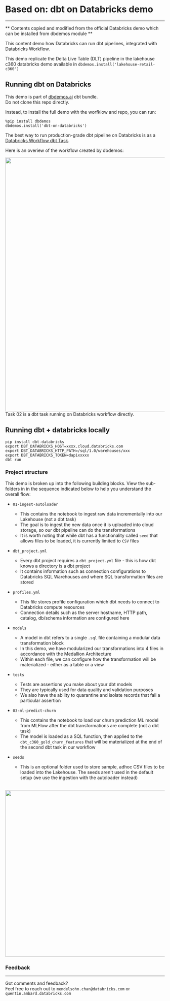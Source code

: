 # Based on: dbt on Databricks demo
---
** Contents copied and modified from the official Databricks demo which can be installed from dbdemos module **

This content demo how Databricks can run dbt pipelines, integrated with Databricks Workflow.

This demo replicate the Delta Live Table (DLT) pipeline in the lakehouse c360 databricks demo available in `dbdemos.install('lakehouse-retail-c360')`

## Running dbt on Databricks


This demo is part of [dbdemos.ai](http://www.dbdemos.ai) dbt bundle. <br/> Do not clone this repo directly. 

Instead, to install the full demo with the worfklow and repo, you can run:

```
%pip install dbdemos
dbdemos.install('dbt-on-databricks')
```

The best way to run production-grade dbt pipeline on Databricks is as a [Databricks Workflow dbt Task](https://docs.databricks.com/workflows/jobs/how-to-use-dbt-in-workflows.html).

Here is an overiew of the workflow created by dbdemos:

<img width="800px" src="https://raw.githubusercontent.com/databricks-demos/dbdemos-resources/main/images/partners/dbt/dbt-databricks-workflow.png" /><br/>
Task 02 is a dbt task running on Databricks workflow directly.


## Running dbt + databricks locally

```
pip install dbt-databricks
export DBT_DATABRICKS_HOST=xxxx.cloud.databricks.com  
export DBT_DATABRICKS_HTTP_PATH=/sql/1.0/warehouses/xxx 
export DBT_DATABRICKS_TOKEN=dapixxxxx 
dbt run
```

### Project structure



This demo is broken up into the following building blocks. View the sub-folders in in the sequence indicated below to help you understand the overall flow:


- ```01-ingest-autoloader``` <br/>

    * This contains the notebook to ingest raw data incrementally into our Lakehouse (not a dbt task)
    * The goal is to ingest the new data once it is uploaded into cloud storage, so our dbt pipeline can do the transformations 
    * It is worth noting that while dbt has a functionality called ```seed``` that allows files to be loaded, it is currently limited to ```CSV``` files 
    
- ```dbt_project.yml```
    * Every dbt project requires a ```dbt_project.yml``` file - this is how dbt knows a directory is a dbt project
    * It contains information such as connection configurations to Databricks SQL Warehouses and where SQL transformation files are stored 

- ```profiles.yml```
    * This file stores profile configuration which dbt needs to connect to Databricks compute resources
    * Connection details such as the server hostname, HTTP path, catalog, db/schema information are configured here 
    
- ```models```
    * A model in dbt refers to a single ```.sql``` file containing a modular data transformation block 
    * In this demo, we have modularized our transformations into 4 files in accordance with the Medallion Architecture 
    * Within each file, we can configure how the transformation will be materialized - either as a table or a view

- ```tests```
    * Tests are assertions you make about your dbt models 
    * They are typically used for data quality and validation purposes
    * We also have the ability to quarantine and isolate records that fail a particular assertion
    

- ```03-ml-predict-churn```
   * This contains the notebook to load our churn prediction ML model from MLFlow after the dbt transformations are complete (not a dbt task)
   * The model is loaded as a SQL function, then applied to the ```dbt_c360_gold_churn_features``` that will be materialized at the end of the second dbt task in our workflow

- ```seeds```
    * This is an optional folder used to store sample, adhoc CSV files to be loaded into the Lakehouse. The seeds aren't used in the default setup (we use the ingestion with the autoloader instead)



<br>

<img src="https://mchanstorage2.blob.core.windows.net/mchan-images/databricksDbtHeader.png" width="525px" />

<img width="1px" src="https://www.google-analytics.com/collect?v=1&gtm=GTM-NKQ8TT7&tid=UA-163989034-1&cid=555&aip=1&t=event&ec=field_demos&ea=display&dp=%2F42_field_demos%2Ffeatures%2Fdbt%2Freadme&dt=FEATURE_DBT" />



### Feedback
---
Got comments and feedback? <br/>
Feel free to reach out to ```mendelsohn.chan@databricks.com``` or ```quentin.ambard.databricks.com```









